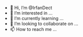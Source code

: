 - 👋 Hi, I’m @IrfanDect
- 👀 I’m interested in ...
- 🌱 I’m currently learning ...
- 💞️ I’m looking to collaborate on ...
- 📫 How to reach me ...

<!---
IrfanDect/IrfanDect is a ✨ special ✨ repository because its `README.md` (this file) appears on your GitHub profile.
You can click the Preview link to take a look at your changes.
--->
